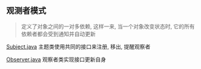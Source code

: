 ## 观测者模式

> 定义了对象之间的一对多依赖, 这样一来, 当一个对象改变状态时, 它的所有依赖者都会受到通知并自动更新  

[Subject.java](Subject.java) 主题类使用共同的接口来注册, 移出, 提醒观察者  

[Observer.java](Observer.java) 观察者类实现接口更新自身

